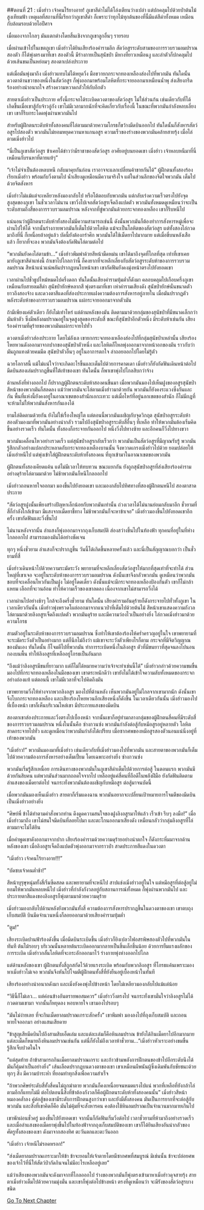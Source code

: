 ##ตอนที่ 21 : เมิ่งฮ่าว เจ้าคนไร้ยางอาย!
ภูเขาสีดำไม่ได้โล่งเตียนว่างเปล่า แต่ปกคลุมไปด้วยป่าต้นไม้สูงเทียมฟ้า เหตุผลที่สถานที่นี้เรียกว่าภูเขาสีดำ ก็เพราะว่าทุกไม้ทุกต้นของที่นี้มีแต่สีดำทั้งหมด เหมือนกับล้อมรอบด้วยไอปีศาจ

เมื่อมองจากไกลๆ มันแตกต่างโดยสิ้นเชิงจากภูเขาลูกอื่นๆ รายรอบ

เมื่อผ่านเข้าไปในเขตภูเขา เมิ่งฮ่าวได้ยินเสียงร้องคำรามลึก สัตว์อสูรระดับสามของการรวบรวมลมปราณสองตัว ก็ได้พุ่งตรงมาที่เขา สองตัวนี้ มีร่างกายเป็นสุนัขป่า มีหางที่ยาวเหมือนงู และลำตัวก็ปกคลุมไปด้วยเส้นขนเป็นหย่อมๆ สองตาเปล่งประกาย

แต่เมื่อมันพุ่งมาถึง เมิ่งฮ่าวแทบไม่ได้หยุดวิ่ง มือขวายกกระจกทองเหลืองส่องไปที่พวกมัน ทันใดนั้น ดวงตาด้านขวาของหนึ่งในสัตว์อสูร ก็พุ่งออกมาพร้อมโลหิตที่กระจายออกมาเหมือนน้ำพุ ส่งเสียงกรีดร้องอย่างน่าอนาถใจ สร้างความหวาดกลัวให้กับอีกตัว 

สายตาเมิ่งฮ่าวเป็นประกาย ครั้งนี้กระจกได้ระเบิดดวงตาของสัตว์อสูร ไม่ใช่ส่วนก้น เช่นเดียวกับที่ได้เกิดขึ้นเมื่อเขาสู้กับจ้าวอู่กัง เขาไม่มีเวลามากนักที่จะคิดเกี่ยวกับเรื่องนี้ ในขณะที่พวกมันกำลังหลบเลี่ยงเขา เขาก็รีบกระโดดพุ่งผ่านพวกมันไป 

สำหรับผู้ฝึกตนระดับห้าทั้งสองคนที่ไล่ตามมาด้วยความโกรธก็ขว้างมีดบินออกไป ทันใดนั้นก็สังหารสัตว์อสูรไปสองตัว พวกมันไม่ยอมหยุดควานหาแกนอสูร ความเร็วของร่างของพวกมันคล้ายสายรุ้ง เมื่อไล่ตามเมิ่งฮ่าวไป

“นี่เป็นภูเขาสัตว์อสูร ข้าเคยได้ข่าวว่ามีราชาของสัตว์อสูร อาศัยอยู่บนยอดเขา เมิ่งฮ่าว เจ้าหลบหนีมาที่นี่ เหมือนกับรนหาที่ตายแท้ๆ”

“เจ้าไม่จำเป็นต้องหลบหนี กลับมาคุยกันก่อน เราอาจจะแลกเปลี่ยนค้าขายกันได้” ผู้ฝึกตนทั้งสองร้องเรียกเมิ่งฮ่าว พร้อมกับวิ่งตามไป น้ำเสียงดูเหมือนมีความจริงใจ แต่ในส่วนลึกของจิตใจพวกมัน เต็มไปด้วยจิตสังหาร

เมิ่งฮ่าวไม่แม้แต่จะเหลียวหลังมองกลับไป หรือโต้ตอบกับพวกมัน แต่กลับเร่งความเร็วตรงไปยังจุดสูงสุดของภูเขา ในชั่วเวลาไม่นาน เขาวิ่งไปเจอสัตว์อสูรเจ็ดถึงแปดตัว พวกมันทั้งหมดดูเหมือนว่าจะเป็นระดับสามถึงสี่ของการรวบรวมลมปราณ หลังจากที่ขู่พวกมันด้วยกระจกทองเหลือง เขาก็รีบหนีไป 

แน่นอนว่าผู้ฝึกตนระดับห้าทั้งสองไม่มีความสามารถเช่นนี้ ดังนั้นพวกมันก็ต้องทำการสังหารหมู่เพื่อจะผ่านไปให้ได้ จากนั้นร่างกายพวกมันก็เต็มไปด้วยโลหิต แม้จะเป็นโลหิตของสัตว์อสูร แต่ทั้งสองไล่กวดมาถึงที่นี่ ก็เหนื่อยล้าอยู่แล้ว บัดนี้ยังต้องกรำศึก พวกมันได้ใช้เม็ดยาไปมากมาย แต่เมื่อขี่บนหลังเสือแล้ว ก็ยากที่จะลง พวกมันจึงต้องกัดฟันไล่ตามต่อไป

“พวกมันยังคงไล่ตามข้า…” เมิ่งฮ่าวพึมพำด้วยสีหน้ามืดหม่น เขาได้มาถึงจุดที่ไกลที่สุด เท่าที่เขาเคยมายังภูเขาสีดำแห่งนี้ ถ้าเขาไปไกลกว่านี้ ก็คงยากที่จะหลีกเลี่ยงกับสัตว์อสูรระดับห้าของการรวบรวมลมปราณ สีหน้าแน่วแน่พลันปรากฎบนใบหน้าเขา เขากัดฟันยังคงมุ่งหน้าตรงไปยังยอดเขา

เวลาผ่านไปชั่วธูปไหม้หมดไปครึ่งดอก ทันใดนั้นเสียงคำรามทุ้มต่ำก็ดังมา คลอบคลุมไปเกือบครึ่งภูเขา เหมือนกับสายลมสีดำ สุนัขป่ายักษ์หลากสี พุ่งตรงมาที่เขา เห่าคำรามเสียงดัง สุนัขป่ายักษ์นั่นขนาดตัวยาวถึงสองจ้าง และดวงตาสีแดงที่ส่องประกายแฝงความต้องการสังหารอยู่ภายใน เมื่อมันปรากฏตัว พลังระดับห้าของการรวบรวมลมปราณ แผ่กระจายออกมาจากตัวมัน

ถ้ามีเพียงแค่ตัวเดียว ก็ยังไม่เท่าไหร่ แต่ด้านหลังของมัน ติดตามมาด้วยกลุ่มของสุนัขป่าที่มีขนาดเล็กกว่ามันห้าตัว ซึ่งมีพลังลมปราณอยู่ในจุดสูงสุดของระดับสี่ ขณะที่สุนัขป่าอีกตัวหนึ่ง มีระดับห้าเช่นกัน เสียงร้องคำรามที่ดุร้ายของพวกมันแผ่กระจายไปทั่ว

ดวงตาเมิ่งฮ่าวส่องประกาย โดยไม่ลังเล เขายกกระจกทองเหลืองส่องไปที่กลุ่มสุนัขป่าเหล่านั้น เสียงร้องโหยหวนดังออกมาจากปากของสุนัขป่าตัวหนึ่ง และโลหิตก็ไหลพุ่งออกมาจากหน้าอกของมัน ราวกับว่ามันถูกแทงด้วยคมมีด สุนัขป่าตัวอื่นๆ อยู่ในอาการตกใจ ล่าถอยออกไปโดยไม่รู้ตัว

ฉวยโอกาสนี้ แม้ไม่แน่ใจว่าจะเกิดอะไรขึ้นและเต็มไปด้วยการคาดเดา เมิ่งฮ่าวก็ยังกัดฟันเดินหน้าต่อไป มีดบินสองเล่มปรากฎขึ้นที่ใต้เท้าของเขา ทันใดนั้น ก็พาเขาพุ่งไปไกลสิบกว่าจ้าง

ด้านหลังที่ห่างออกไป ก็ปรากฎผู้ฝึกตนระดับห้าสองคนขึ้นมา เมื่อพวกมันมองไปเห็นฝูงของอสูรสุนัขป่า สีหน้าของพวกมันก็สลดลง แม้ว่าพวกมันจะไล่ตามเมิ่งฮ่าวมาด้วยกัน พวกมันก็ยังคงระแวงซึ่งกันและกัน พื้นที่แห่งนี้ยังคงอยู่ในอาณาเขตของสำนักเอกะเทวะ แต่เมื่อไหร่ที่อยู่นอกเขตของสำนัก ก็ไม่มีกฎที่จะห้ามไม่ให้พวกมันสังหารกันเองได้

ยามไล่ติดตามด้วยกัน ยังไม่ใช่เรื่องใหญ่โต แต่ตอนนี้พวกมันเผชิญกับจุดวิกฤต สุนัขป่าอสูรระดับห้าสองตัวมองมาที่พวกมันอย่างน่ากลัว รวมไปถึงสุนัขป่าอสูรระดับสี่อื่นๆ ที่เหลือ ทำให้พวกมันต้องเริ่มคิดขึ้นอย่างรวดเร็ว ทันใดนั้น ทั้งสองก็กระจายกันออกไป หนึ่งวิ่งไปทางซ้าย และอีกคนก็วิ่งไปทางขวา

พวกมันเคลื่อนไหวอย่างรวดเร็ว แต่สุนัขป่าอสูรกลับเร็วกว่า พวกมันเป็นสัตว์อสูรที่มีญาณรับรู้ พวกมันรู้สึกกลัวอย่างแปลกประหลาดกับกระจกทองเหลืองบานนั้น จึงหวาดเกรงเมิ่งฮ่าวไปด้วย ยอมปล่อยให้เมิ่งเฮ่าหนีไป แต่พุ่งเข้าใส่ผู้ฝึกตนระดับห้าทั้งสองคน ที่บุกเข้ามาในอาณาเขตของพวกมัน

ผู้ฝึกตนทั้งสองเคียดแค้น แต่ไม่มีเวลาให้ทบทวน ขณะแยกกัน ยังถูกสุนัขป่าอสูรที่ส่งเสียงร้องคำรามอย่างดุร้ายไล่ตามมาด้วย ไม่ช้าพวกมันก็หนีไกลออกไป

เมิ่งฮ่าวถอนหายใจออกมา มองขึ้นไปยังยอดเขา และมองกลับไปทิศทางที่สองผู้ฝึกตนหนีไป สองตาสาดประกาย

“สัตว์อสูรฝูงนั้นเพียงสร้างปัญหาเล็กน้อยกับพวกมันเท่านั้น ถ่วงเวลาได้ไม่นานย่อมกลับมาอีก ชั่วยามที่สี่ก็กำลังใกล้เข้ามา มีแสงจากเม็ดยาชี้ทาง ไม่ช้าพวกมันก็จะหาข้าเจอ” เมิ่งฮ่าวมองขึ้นไปยังยอดเขาอีกครั้ง เขากัดฟันและวิ่งขึ้นไป

ไม่นานหลังจากนั้น ลำแสงก็พุ่งออกมาจากถุงเก็บสมบัติ ส่องสว่างขึ้นไปในท้องฟ้า ทุกคนที่อยู่ในที่ห่างไกลออกไป สามารถมองมันได้อย่างชัดเจน

ทุกๆ หนึ่งชั่วยาม ลำแสงก็จะปรากฎขึ้น วันนี้ได้เกิดขึ้นหลายครั้งแล้ว และนี่เป็นสัญญาณบอกว่า เป็นชั่วยามที่สี่

เมิ่งฮ่าวเดินหน้าไปด้วยความระมัดระวัง พยายามที่จะหลีกเลี่ยงสัตว์อสูรให้มากที่สุดเท่าที่จะทำได้ ส่วนใหญ่ที่เขาเจอ จะอยู่ในระดับห้าของการรวบรวมลมปราณ ดังนั้นเขาจึงกลัวพวกมัน ดูเหมือนว่าพวกมันชอบที่จะเคลื่อนไหวกันเป็นฝูง ไม่อยู่โดดเดี่ยว ดังนั้นแม้จะมีกระจกทองเหลืองป้องกันตัว เขาก็ไม่กล้าแหยม เลือกที่จะวนอ้อม ทำให้ความเร็วของเขาลดลง เนื่องจากเขาไม่สามารถวิ่งได้

เวลาผ่านไปอย่างช้าๆ ใกล้จะถึงครึ่งชั่วยาม ทันใดนั้น เสียงคำรามอันดุร้ายก็ดังกระจายไปทั่วทั้งภูเขา ในเวลาเดียวกันนั้น เมิ่งฮ่าวพุ่งพรวดโผล่ออกมาจากแนวป่าที่เต็มไปด้วยต้นไม้ สีหน้าเขาแสดงความกังวล ไล่ตามมาด้วยลิงอสูรเจ็ดถึงแปดตัว พวกมันดุร้าย และมีความว่องไวเป็นอย่างยิ่ง ไล่กวดเมิ่งฮ่าวมาด้วยความโกรธ

สามตัวอยู่ในระดับห้าของการรวบรวมลมปราณ ซึ่งทำให้เขาต้องร้องไห้คร่ำครวญอยู่ในใจ เขาพยายามที่จะระมัดระวังตัวเป็นอย่างมาก แต่ก็นึกไม่ถึงว่า แม้เขาจะระวังตัวเพียงไรก็ตาม กระจกที่มีจิตวิญญาณของมันเอง ทันใดนั้น ก็โจมตีไปที่พวกมัน ทำการระเบิดหนึ่งในลิงอสูร ตัวที่มีขนยาวที่สุดจนลงไปนอนกองบนพื้น ทำให้ลิงอสูรที่เหลืออยู่โกรธเป็นอันมาก

“ถึงแม้ว่าลิงอสูรมีขนที่ยาวมาก แต่ก็ไม่ได้หมายความว่าเจ้าจะทำเช่นนี้ได้” เมิ่งฮ่าวกล่าวด้วยความขมขื่น มองไปที่กระจกทองเหลืองในมือของเขา เขาตระหนักดีว่า เขายังไม่ได้เข้าใจความลับทั้งหมดของกระจกอย่างถ่องแท้ แต่ตอนนี้ เขาไม่มีเวลาที่จะไปคิดถึงมัน

เขาพยายามวิ่งให้ห่างจากพวกลิงอสูร มองไปที่ด้านหลัง เห็นพวกมันอยู่ไม่ไกลจากเขามากนัก ดังนั้นเขาจึงโบกกระจกทองเหลือง และเสียงร้องโหยหวนอีกเสียงหนึ่งก็ดังขึ้น ในเวลาเดียวกันนั้น เมิ่งฮ่าวมองไปที่เบื้องหน้า เขาก็เห็นบริเวณไหล่เขา มีประกายแสงของมีดบิน

สองตาเขาส่องประกายและวิ่งตรงไปเบื้องหน้า จากนั้นเขาก็อยู่ท่ามกลางกลุ่มของผู้ฝึกตนสี่คนที่มีระดับสี่ของการรวบรวมลมปราณ หนึ่งในนั้นคือ ซ่างกวนซ่ง พวกมันกำลังต่อสู้กับหมีอสูรอยู่หลายตัว โลหิตสาดกระจายไปทั่ว และดูเหมือนว่าพวกมันกำลังได้เปรียบ เมื่อซากศพของหมีอสูรสองตัวนอนแน่นิ่งอยู่ที่เท้าของพวกมัน

“เมิ่งฮ่าว!” พวกมันมองมาที่เมิ่งฮ่าว เช่นเดียวกับที่เมิ่งฮ่าวมองไปที่พวกมัน และสายตาของพวกมันก็เต็มไปด้วยความต้องการสังหารอย่างเต็มเปี่ยม โดยเฉพาะอย่างยิ่ง ซ่างกวนซ่ง

พวกมันเริ่มรู้สึกเหนื่อย การเดินทางของพวกมันในภูเขาสีดำเต็มไปด้วยการต่อสู้ ในตอนแรก พวกมันมีด้วยกันสิบคน แต่พวกมันส่วนมากถอดใจจากไป เหลืออยู่แค่สี่คนที่ถือดีในพลังฝีมือ ยังกัดฟันติดตามลำแสงของเม็ดยาต่อไป จนกระทั่งพวกมันต้องเผชิญกับหมีอสูร ต่อสู้มาจนบัดนี้

เมื่อพวกมันมองเห็นเมิ่งฮ่าว สายตาก็เริ่มแดงฉาน พวกมันอยากจะเปลี่ยนเป้าหมายการโจมตีของมีดบินเป็นเมิ่งฮ่าวอย่างยิ่ง

“ศิษย์พี่ ข้าได้ทำตามคำสั่งพวกท่าน ดึงดูดความสนใจของฝูงลิงอสูรมาให้แล้ว เร็วเข้า รีบๆ ลงมือ!” เมื่อเมิ่งฮ่าวมาถึง เขาไม่สนใจมีดบินที่ลอยไปมา และตะโกนออกมาเสียงดัง เหมือนกลัวว่ากลุ่มลิงอสูรที่ไล่ตามมาจะไม่ได้ยิน

เมื่อคำพูดเขาดังออกมาจากปาก เสียงร้องคำรามด้วยความดุร้ายอย่างน่าตกใจ ก็ดังกระหึ่มมาจากด้านหลังของเขา เมื่อลิงอสูรเจ็ดถึงแปดตัวพุ่งออกมาจากราวป่า สาดประกายสีแดงในดวงตา

“เมิ่งฮ่าว เจ้าคนไร้ยางอาย!!!”

“บัดซบเจ้าคนต่ำช้า!”

สีหน้าบุรุษุหนุ่มทั้งสี่เริ่มซีดสลด และพยายามที่จะหนีไป สาปแช่งเมิ่งฮ่าวอยู่ในใจ แต่หมีอสูรที่ต่อสู้อยู่ไม่ยอมให้พวกมันหลบหนีไป เมิ่งฮ่าวที่กำลังกังวลอยู่กับสถานการณ์ทั้งหมด ก็พุ่งผ่านพวกมันไป และประกายตาสีแดงของลิงอสูรก็พุ่งตามมาด้วยความดุร้าย

เมิ่งฮ่าวมองกลับไปด้านหลังยังพวกมันทั้งสี่ ความต้องการสังหารปรากฎขึ้นในดวงตาของเขา เขาตบถุงเก็บสมบัติ บินมีดจำนวนหนึ่งก็ลอยออกมาด้วยเสียงคำรามทุ้มต่ำ

“ตูม!”

เสียงระเบิดปานฟ้าร้องดังขึ้น เมื่อมีดบินระเบิดขึ้น เมิ่งฮ่าวก็ยิงเปลวไฟอสรพิษสองตัวไปที่พวกมันในทันที ต้นไม้รอบๆ บริเวณนั้นหลายต้นระเบิดออกมากลายเป็นชิ้นเล็กชิ้นน้อย ด้วยการยืมแรงผลักของการระเบิด เมิ่งฮ่าวกลั้นโลหิตที่จะกระอักออกมาไว้ ร่างกายพุ่งห่างออกไปไกล

แต่ด้านหลังของเขา ผู้ฝึกตนทั้งสี่ถูกสกัดไว้ด้วยแรงระเบิด พร้อมกับพวกลิงอสูร ที่โกรธแค้นเพราะมองหาเมิ่งฮ่าวไม่เจอ พวกมันจึงหันไปโจมตีผู้ฝึกตนทั้งสี่ที่ยังยืนอยู่เบื้องหน้าในทันที

เสียงร้องอย่างน่าอนาถดังมา และเมิ่งยังคงพุ่งไปข้างหน้า โดยไม่เหลียวมองกลับไปแม้แต่น้อย

“วิธีนี้ก็ไม่เลว... แต่ค่อนข้างอันตรายพอสมควร” เมิ่งฮ่าววิ่งตรงไป จนกระทั่งเขามั่นใจว่าลิงอสูรไม่ได้กวดตามเขามา จากนั้นก็หยุดลง หอบหายใจ เขามองไปรอบๆ

“มันไม่ง่ายเลย ที่จะกินเม็ดยาลมปราณเกราะสักครั้ง” เขาพึมพำ มองลงไปที่ถุงเก็บสมบัติ และถอนหายใจออกมา อย่างแสนเสียดาย

“ข้าสูญเสียมีดบินไปถึงสามสิบเอ็ดเล่ม และแต่ละเล่มก็คือหินลมปราณ ข้ายังได้กินเม็ดยาไปอีกมากมาย แต่ละเม็ดก็หมายถึงหินลมปราณเช่นกัน แต่นี่ก็ยังไม่ถึงเวลาห้าชั่วยาม…”เมิ่งฮ่าวหัวเราะอย่างขมขื่น รู้สึกเจ็บปวดในใจ

“แต่สุดท้าย ถ้าข้าสามารถกินเม็ดยาลมปราณเกราะ และก้าวข้ามพลังการฝึกตนของข้าไปอีกระดับนึงได้ มันก็คุ้มค่าเป็นอย่างยิ่ง” เส้นเลือดปรากฎบนดวงตาของเขา เขาเหมือนผีพนันผู้ซึ่งเดิมพันกับชัยชนะด้วยทุกๆ สิ่ง มีความบ้าระห่ำ ที่ยอมทำทุกสิ่งเพื่อความสำเร็จ

“ถ้าพวกศิษย์ระดับสี่ทั้งสี่คนไม่ถูกฆ่าตาย พวกมันก็คงเหนื่อยจนหมดแรงไปแน่ พวกที่เหลือที่ยังกล้าไล่ตามอีกก็แทบไม่มี ต่อไปตอนนี้สิ่งที่ข้าต้องกังวลก็คือผู้ฝึกตนระดับห้าทั้งสองคนนั้น” เมิ่งฮ่าวสีหน้าหมองคล้ำลง คู่ต่อสู้ของเขามีระดับการฝึกตนสูงกว่าเขา และยังมีตั้งสองคน มันเป็นการยากที่จะต่อสู้กับพวกมัน และสิ่งที่เขาคิดก็คือ มันไม่คุ้มที่จะสังหารคน คงต้องใช้หินลมปราณเป็นจำนวนมากมายเกินไป

เขาพักผ่อนชั่วครู่ มองขึ้นไปยังยอดเขา จากนั้นก็กัดฟันเริ่มวิ่งต่อไป เวลาชั่วยามที่ห้ามาถึงอย่างรวดเร็ว และเมื่อลำแสงของเม็ดยาพุ่งขึ้นไปในท้องฟ้าจากถุงเก็บสมบัติของเขา เขาก็ได้ยินเสียงอันน่ากลัวของศัตรูทั้งสองของเขา ดังมาจากสองทิศ ตะวันตกและตะวันออก

“เมิ่งฮ่าว เจ้าหนีไม่รอดหรอก!”

“ส่งเม็ดยาลมปราณเกราะมาให้ข้า ข้าจะยอมให้เจ้าตายโดยมีซากศพที่สมบูรณ์ มิเช่นนั้น ข้าจะปล่อยศพของเจ้าไว้ที่นี่ให้สัตว์ป่ากัดกินจนไม่มีอะไรเหลืออยู่เลย”

แม้ว่าเสียงของพวกมันจะดังมาจากที่ไกลออกไป ร่างของพวกมันก็พุ่งตรงเข้ามาหาเมิ่งฮ่าวดุจสายรุ้ง สายตาเมิ่งฮ่าวเต็มไปด้วยความมุ่งมั่น และเขาก็พุ่งต่อไปข้างหน้า ตรงที่ดูเหมือนว่า จะมีรังของสัตว์อสูรบางชนิด


[Go To Next Chapter]( ./22.md)
